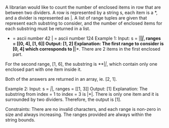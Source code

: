 A librarian would like to count the number of enclosed items in row that are between two dividers. A row is represented by a string s, each item is a *, and a divider is represented as |. A list of range tuples are given that represent each substring to consider, and the number of enclosed items for each substring must be returned in a list.

* = ascii number 42
| = ascii number 124
Example 1:
Input: s = |**|*|*, ranges = [[0, 4], [1, 6]]
Output: [1, 2]
Explanation:
The first range to consider is [0, 4] which corresponds to |**|*. There are 2 items in the first enclosed part.

For the second range, [1, 6], the substring is **|*|*, which contain only one enclosed part with one item inside it.

Both of the answers are returned in an array, ie. [2, 1].

Example 2:
Input: s = *|*|, ranges = [[1, 3]]
Output: [1]
Explanation:
The substring from index = 1 to index = 3 is |*|. There is only one item and it is surrounded by two dividers. Therefore, the output is [1].

Constraints:
There are no invalid characters, and each range is non-zero in size and always increasing. The ranges provided are always within the string bounds.